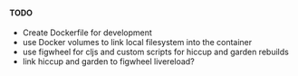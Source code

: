 #### TODO

* Create Dockerfile for development
* use Docker volumes to link local filesystem into the container
* use figwheel for cljs and custom scripts for hiccup and garden rebuilds
* link hiccup and garden to figwheel livereload?
